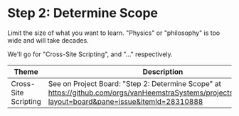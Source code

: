 # Step 2: Determine Scope

Limit the size of what you want to learn. "Physics" or "philosophy" is too wide and will take decades.

We'll go for "Cross-Site Scripting", and "..." respectively.

| Theme | Description |
| --- | --- |
| Cross-Site Scripting | See on Project Board: "Step 2: Determine Scope" at https://github.com/orgs/vanHeemstraSystems/projects/28/views/1?layout=board&pane=issue&itemId=28310888 |
